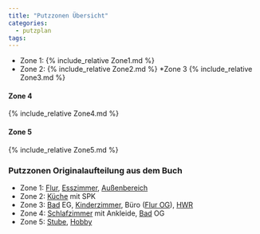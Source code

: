 ```yaml
---
title: "Putzzonen Übersicht"
categories:
  - putzplan
tags:
---
```


<!--more-->
* Zone 1: {%  include_relative Zone1.md %}
* Zone 2: {%  include_relative Zone2.md %}
*Zone 3
{%  include_relative Zone3.md %}
#### Zone 4
{%  include_relative Zone4.md %}
#### Zone 5
{%  include_relative Zone5.md %}

### Putzzonen Originalaufteilung aus dem Buch

-   Zone  1:  [Flur](../Flur),  [Esszimmer](../Esszimmer),  [Außenbereich](../Aussenbereich)
-   Zone  2:  [Küche](../Kueche)  mit SPK
-   Zone  3:  [Bad](../Bad) EG,  [Kinderzimmer](../Kinderzimmer), Büro ([Flur OG](../FlurOG)),  [HWR](../HWR)
-   Zone  4:  [Schlafzimmer](../Schlafzimmer)  mit Ankleide,  [Bad](../Bad) OG 
-   Zone  5:  [Stube](../Stube),  [Hobby](../Hobby)
<!--stackedit_data:
eyJoaXN0b3J5IjpbMTQ5Mjg4MDcyMywxOTM5NzU3NzA3XX0=
-->